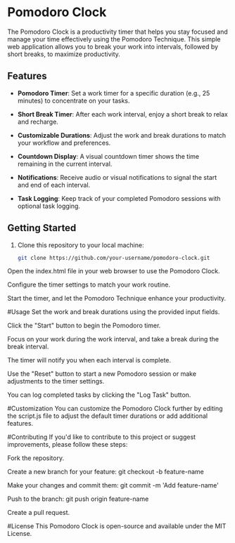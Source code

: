 # Pomodoro Clock

The Pomodoro Clock is a productivity timer that helps you stay focused and manage your time effectively using the Pomodoro Technique. This simple web application allows you to break your work into intervals, followed by short breaks, to maximize productivity.

## Features

- **Pomodoro Timer**: Set a work timer for a specific duration (e.g., 25 minutes) to concentrate on your tasks.

- **Short Break Timer**: After each work interval, enjoy a short break to relax and recharge.

- **Customizable Durations**: Adjust the work and break durations to match your workflow and preferences.

- **Countdown Display**: A visual countdown timer shows the time remaining in the current interval.

- **Notifications**: Receive audio or visual notifications to signal the start and end of each interval.

- **Task Logging**: Keep track of your completed Pomodoro sessions with optional task logging.

## Getting Started

1. Clone this repository to your local machine:

   ```bash
   git clone https://github.com/your-username/pomodoro-clock.git
Open the index.html file in your web browser to use the Pomodoro Clock.

Configure the timer settings to match your work routine.

Start the timer, and let the Pomodoro Technique enhance your productivity.

#Usage
Set the work and break durations using the provided input fields.

Click the "Start" button to begin the Pomodoro timer.

Focus on your work during the work interval, and take a break during the break interval.

The timer will notify you when each interval is complete.

Use the "Reset" button to start a new Pomodoro session or make adjustments to the timer settings.

You can log completed tasks by clicking the "Log Task" button.

#Customization
You can customize the Pomodoro Clock further by editing the script.js file to adjust the default timer durations or add additional features.

#Contributing
If you'd like to contribute to this project or suggest improvements, please follow these steps:

Fork the repository.

Create a new branch for your feature: git checkout -b feature-name

Make your changes and commit them: git commit -m 'Add feature-name'

Push to the branch: git push origin feature-name

Create a pull request.

#License
This Pomodoro Clock is open-source and available under the MIT License.




